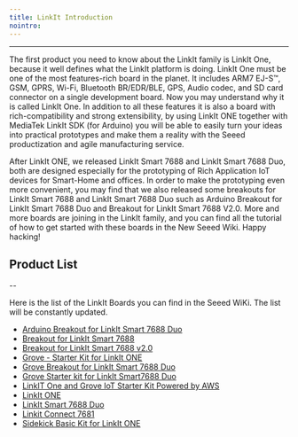 ```yaml
---
title: LinkIt Introduction
nointro:
---
```


---
The first product you need to know about the LinkIt family is LinkIt One, because it well defines what the LinkIt platform is doing. LinkIt One must be one of the most features-rich board in the planet. It includes ARM7 EJ-S™, GSM, GPRS, Wi-Fi, Bluetooth BR/EDR/BLE, GPS, Audio codec, and SD card connector on a single development board. Now you may understand why it is called LinkIt One. In addition to all these features it is also a board with rich-compatibility and strong extensibility, by using LinkIt ONE together with MediaTek LinkIt SDK (for Arduino) you will be able to easily turn your ideas into practical prototypes and make them a reality with the Seeed productization and agile manufacturing service.

After LinkIt ONE, we released LinkIt Smart 7688 and LinkIt Smart 7688 Duo, both are designed especially for the prototyping of Rich Application IoT devices for Smart-Home and offices. In order to make the prototyping even more convenient, you may find that we also released some breakouts for LinkIt Smart 7688 and LinkIt Smart 7688 Duo such as Arduino Breakout for LinkIt Smart 7688 Duo and Breakout for LinkIt Smart 7688 V2.0. More and more boards are joining in the LinkIt family, and you can find all the tutorial of how to get started with these boards in the New Seeed Wiki. Happy hacking!

## Product  List
--

Here is the list of the LinkIt Boards you can find in the Seeed WiKi. The list will be constantly updated.

- [Arduino Breakout for LinkIt Smart 7688 Duo](/Arduino_Breakout_for_LinkIt_Smart_7688_Duo/)
- [Breakout for LinkIt Smart 7688](/Breakout_for_LinkIt_Smart_7688/)
- [Breakout for LinkIt Smart 7688 v2.0](/Breakout_for_LinkIt_Smart_7688_v2.0/)
- [Grove - Starter Kit for LinkIt ONE](/Grove-Starter_Kit_for_LinkIt_ONE/)
- [Grove Breakout for LinkIt Smart 7688 Duo](/Grove_Breakout_for_LinkIt_Smart_7688_Duo/)
- [Grove Starter kit for LinkIt Smart7688 Duo](/Grove_Starter_kit_for_LinkIt_Smart7688_Duo/)
- [LinkIT One and Grove IoT Starter Kit Powered by AWS](/LinkIT_One_and_Grove_IoT_Starter_Kit_Powered_by_AWS/)
- [LinkIt ONE](/LinkIt_ONE/)
- [LinkIt Smart 7688 Duo](/LinkIt_Smart_7688_Duo/)
- [Linkit Connect 7681](/Linkit_Connect_7681/)
- [Sidekick Basic Kit for LinkIt ONE](/Sidekick_Basic_Kit_for_LinkIt_ONE/)

